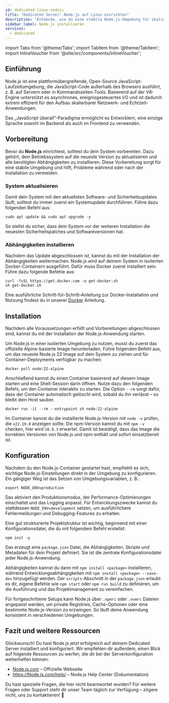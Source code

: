 ```yaml
---
id: dedicated-linux-nodejs
title: "Dedicated Server: Node.js auf Linux einrichten"
description: "Entdecke, wie du eine stabile Node.js-Umgebung für skalierbare Echtzeit-Anwendungen mit Best Practices und Vorbereitungsschritten einrichtest → Jetzt mehr erfahren"
sidebar_label: Node.js installieren
services:
  - dedicated
---
```


import Tabs from '@theme/Tabs';
import TabItem from '@theme/TabItem';
import InlineVoucher from '@site/src/components/InlineVoucher';

## Einführung

Node.js ist eine plattformübergreifende, Open-Source JavaScript-Laufzeitumgebung, die JavaScript-Code außerhalb des Browsers ausführt, z. B. auf Servern oder in Kommandozeilen-Tools. Basierend auf der V8-Engine unterstützt es asynchrones, ereignisgesteuertes I/O und ist dadurch extrem effizient für den Aufbau skalierbarer Netzwerk- und Echtzeit-Anwendungen.

Das „JavaScript überall“-Paradigma ermöglicht es Entwicklern, eine einzige Sprache sowohl im Backend als auch im Frontend zu verwenden.  



<InlineVoucher />



## Vorbereitung

Bevor du **Node.js** einrichtest, solltest du dein System vorbereiten. Dazu gehört, dein Betriebssystem auf die neueste Version zu aktualisieren und alle benötigten Abhängigkeiten zu installieren. Diese Vorbereitung sorgt für eine stabile Umgebung und hilft, Probleme während oder nach der Installation zu vermeiden.


### System aktualisieren
Damit dein System mit den aktuellsten Software- und Sicherheitsupdates läuft, solltest du immer zuerst ein Systemupdate durchführen. Führe dazu folgenden Befehl aus:

```
sudo apt update && sudo apt upgrade -y
```
So stellst du sicher, dass dein System vor der weiteren Installation die neuesten Sicherheitspatches und Softwareversionen hat.

### Abhängigkeiten installieren
Nachdem das Update abgeschlossen ist, kannst du mit der Installation der Abhängigkeiten weitermachen. Node.js wird auf deinem System in isolierten Docker-Containern ausgeführt. Dafür muss Docker zuerst installiert sein. Führe dazu folgende Befehle aus:

```
curl -fsSL https://get.docker.com -o get-docker.sh
sh get-docker.sh
```

Eine ausführliche Schritt-für-Schritt-Anleitung zur Docker-Installation und Nutzung findest du in unserer [Docker](dedicated-linux-docker.md) Anleitung.



## Installation

Nachdem alle Voraussetzungen erfüllt und Vorbereitungen abgeschlossen sind, kannst du mit der Installation der Node.js-Anwendung starten.


Um Node.js in einer isolierten Umgebung zu nutzen, musst du zuerst das offizielle Alpine-basierte Image herunterladen. Führe folgenden Befehl aus, um das neueste Node.js 22 Image auf dein System zu ziehen und für Container-Deployments verfügbar zu machen:

```
docker pull node:22-alpine
```

Anschließend kannst du einen Container basierend auf diesem Image starten und eine Shell-Session darin öffnen. Nutze dazu den folgenden Befehl, um den Container interaktiv zu starten. Die Option `--rm` sorgt dafür, dass der Container automatisch gelöscht wird, sobald du ihn verlässt – so bleibt dein Host sauber.

```
docker run -it --rm --entrypoint sh node:22-alpine
```

Im Container kannst du die installierte Node.js-Version mit `node -v` prüfen, die `v22.19.0` anzeigen sollte. Die npm-Version kannst du mit `npm -v` checken, hier wird `10.9.3` erwartet. Damit ist bestätigt, dass das Image die korrekten Versionen von Node.js und npm enthält und sofort einsatzbereit ist.





## Konfiguration

Nachdem du den Node.js-Container gestartet hast, empfiehlt es sich, wichtige Node.js-Einstellungen direkt in der Umgebung zu konfigurieren. Ein gängiger Weg ist das Setzen von Umgebungsvariablen, z. B.:

```
export NODE_ENV=production
```

Das aktiviert den Produktionsmodus, der Performance-Optimierungen einschaltet und das Logging anpasst. Für Entwicklungszwecke kannst du stattdessen `NODE_ENV=development` setzen, um ausführlichere Fehlermeldungen und Debugging-Features zu erhalten.

Eine gut strukturierte Projektstruktur ist wichtig, beginnend mit einer Konfigurationsdatei, die du mit folgendem Befehl erstellst:

```
npm init -y
```

Das erzeugt eine `package.json` Datei, die Abhängigkeiten, Skripte und Metadaten für dein Projekt definiert. Sie ist die zentrale Konfigurationsdatei jeder Node.js-Anwendung.

Abhängigkeiten kannst du dann mit `npm install <package>` installieren, während Entwicklungsabhängigkeiten mit `npm install <package> --save-dev` hinzugefügt werden. Der `scripts`-Abschnitt in der `package.json` erlaubt es dir, eigene Befehle wie `npm start` oder `npm run build` zu definieren, um die Ausführung und das Projektmanagement zu vereinfachen.

Für fortgeschrittene Setups kann Node.js über `.npmrc` oder `.nvmrc` Dateien angepasst werden, um private Registries, Cache-Optionen oder eine bestimmte Node.js-Version zu erzwingen. So läuft deine Anwendung konsistent in verschiedenen Umgebungen.



## Fazit und weitere Ressourcen

Glückwunsch! Du hast Node.js jetzt erfolgreich auf deinem Dedicated Server installiert und konfiguriert. Wir empfehlen dir außerdem, einen Blick auf folgende Ressourcen zu werfen, die dir bei der Serverkonfiguration weiterhelfen können:

- [Node.js.com](https://Node.js.com/) – Offizielle Webseite
- https://Node.js.com/help/ – Node.js Help Center (Dokumentation)

Du hast spezielle Fragen, die hier nicht beantwortet wurden? Für weitere Fragen oder Support steht dir unser Team täglich zur Verfügung – zögere nicht, uns zu kontaktieren! 🙂